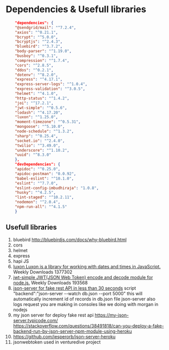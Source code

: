 # Dependencies & Usefull libraries

```json showLineNumbers
    "dependencies": {
    "@sendgrid/mail": "^7.2.4",
    "axios": "^0.21.1",
    "bcrypt": "^5.0.0",
    "bcryptjs": "^2.4.3",
    "bluebird": "^3.7.2",
    "body-parser": "^1.19.0",
    "busboy": "^0.3.1",
    "compression": "^1.7.4",
    "cors": "^2.8.5",
    "ddos": "^0.2.1",
    "dotenv": "^8.2.0",
    "express": "^4.17.1",
    "express-server-logs": "^1.0.4",
    "express-validation": "^3.0.5",
    "helmet": "^4.1.0",
    "http-status": "^1.4.2",
    "joi": "^17.2.1",
    "jwt-simple": "^0.5.6",
    "lodash": "^4.17.20",
    "luxon": "^1.25.0",
    "moment-timezone": "^0.5.31",
    "mongoose": "^5.10.0",
    "node-schedule": "^1.3.2",
    "sharp": "^0.25.4",
    "socket.io": "^2.4.0",
    "twilio": "^3.49.0",
    "underscore": "^1.10.2",
    "uuid": "^8.3.0"
    },
    "devDependencies": {
    "apidoc": "^0.25.0",
    "apidoc-postman": "0.0.92",
    "babel-eslint": "^10.1.0",
    "eslint": "^7.7.0",
    "eslint-config-imbudhiraja": "1.0.8",
    "husky": "^4.2.5",
    "lint-staged": "^10.2.11",
    "nodemon": "^2.0.4",
    "npm-run-all": "^4.1.5"
    }

```

## Usefull libraries

1. bluebird http://bluebirdjs.com/docs/why-bluebird.html
2. cors
3. helmet
4. express
5. hapi JS
6. [luxon Luxon is a library for working with dates and times in JavaScript.](https://www.npmjs.com/package/luxon)
   Weekly Downloads 1377302
7. [jwt-simple JWT(JSON Web Token) encode and decode module for node.js.](https://www.npmjs.com/package/jwt-simple)
   Weekly Downloads 193568
8. [json-server for fake rest API in less than 30 seconds](https://www.npmjs.com/package/json-server) script "backend":"json-server --watch db.json --port 5000" this will automatically increment id of records in db.json file
   json-server also logs request you are making in consoles like we doing with morgan in nodejs
9. my json server for deploy fake rest api https://my-json-server.typicode.com/ https://stackoverflow.com/questions/38491818/can-you-deploy-a-fake-backend-run-by-json-server-npm-module-using-heroku
10. https://github.com/jesperorb/json-server-heroku
11. jsonwebtoken used in venturedive project

